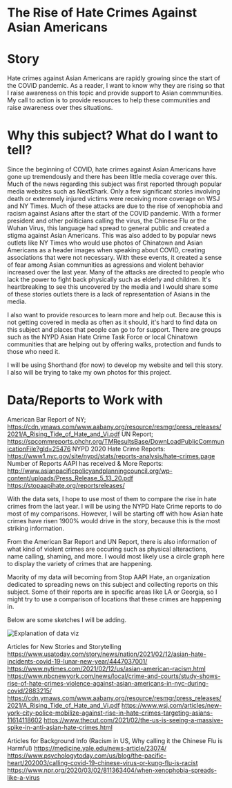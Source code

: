 

# The Rise of Hate Crimes Against Asian Americans

# Story
Hate crimes against Asian Americans are rapidly growing since the start of the COVID pandemic. 
As a reader, I want to know why they are rising so that I raise awareness on this topic and provide support to Asian commmunities.
My call to action is to provide resources to help these communities and raise awareness over thes situations.


# Why this subject? What do I want to tell?
Since the beginning of COVID, hate crimes against Asian Americans have gone up tremendously and there has been little media coverage over this.
Much of the news regarding this subject was first reported through popular media websites such as NextShark. Only a few significant stories involving 
death or exteremely injured victims were receiving more coverage on WSJ and NY Times. Much of these attacks are due to the rise of xenophobia and racism against Asians 
after the start of the COVID pandemic. With a former president and other politicians calling the virus, the Chinese Flu or the Wuhan Virus, 
this language had spread to general public and created a stigma against Asian Americans. This was also added to by popular news outlets like NY Times who would
use photos of Chinatown and Asian Americans as a header images when speaking about COVID, creating associations that were not necessary.
With these events, it created a sense of fear among Asian communities as agressions and violent behavior increased over the last year. Many of the attacks are directed to people who lack the power to fight back physically such as elderly and children. 
It's heartbreaking to see this uncovered by the media and I would share some of these stories outlets there is a lack of representation of Asians in the media.

I also want to provide resources to learn more and help out. Because this is not getting covered in media as often as it should, it's hard to find data on this 
subject and  places that people can go to for support. There are groups such as the NYPD Asian Hate Crime Task Force or local Chinatown communities that are 
helping out by offering walks, protection and funds to those who need it.

I will be using Shorthand (for now) to develop my website and tell this story. I also will be trying to take my own photos for this project.

# Data/Reports to Work with
American Bar Report of NY;
https://cdn.ymaws.com/www.aabany.org/resource/resmgr/press_releases/2021/A_Rising_Tide_of_Hate_and_Vi.pdf
UN Report;
https://spcommreports.ohchr.org/TMResultsBase/DownLoadPublicCommunicationFile?gId=25476
NYPD 2020 Hate Crime Reports:
https://www1.nyc.gov/site/nypd/stats/reports-analysis/hate-crimes.page
Number of Reports AAPI has received & More Reports:
http://www.asianpacificpolicyandplanningcouncil.org/wp-content/uploads/Press_Release_5_13_20.pdf
https://stopaapihate.org/reportsreleases/

With the data sets, I hope to use most of them to compare the rise in hate crimes from the last year. I will be using the NYPD Hate Crime reports to do most
of my comparisons. However, I will be starting off with how Asian hate crimes have risen 1900% would drive in the story, because this is the most striking information.

From the American Bar Report and UN Report, there is also information of what kind of violent crimes are occuring such as physical alteractions, name calling, shaming, 
and more. I would most likely use a circle graph here to display the variety of crimes that are happening.

Maority of my data will becoming from Stop AAPI Hate, an organization dedicated to spreading news on this subject and collecting reports on this subject.
Some of their reports are in specific areas like LA or Georgia, so I might try to use a comparison of locations that these crimes are happening in. 

Below are some sketches I will be adding.

![Explanation of data viz](2019x12020.jpg)

Articles for New Stories and Storytelling
https://www.usatoday.com/story/news/nation/2021/02/12/asian-hate-incidents-covid-19-lunar-new-year/4447037001/
https://www.nytimes.com/2021/02/12/us/asian-american-racism.html
https://www.nbcnewyork.com/news/local/crime-and-courts/study-shows-rise-of-hate-crimes-violence-against-asian-americans-in-nyc-during-covid/2883215/
https://cdn.ymaws.com/www.aabany.org/resource/resmgr/press_releases/2021/A_Rising_Tide_of_Hate_and_Vi.pdf
https://www.wsj.com/articles/new-york-city-police-mobilize-against-rise-in-hate-crimes-targeting-asians-11614118602
https://www.thecut.com/2021/02/the-us-is-seeing-a-massive-spike-in-anti-asian-hate-crimes.html

Articles for Background Info (Racism in US, Why calling it the Chinese Flu is Harmful)
https://medicine.yale.edu/news-article/23074/
https://www.psychologytoday.com/us/blog/the-pacific-heart/202003/calling-covid-19-chinese-virus-or-kung-flu-is-racist
https://www.npr.org/2020/03/02/811363404/when-xenophobia-spreads-like-a-virus



